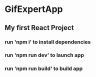 # GifExpertApp

## My first React Project

### run 'npm i' to install dependencies

### run 'npm run dev' to launch app

### run 'npm run build' to build app
